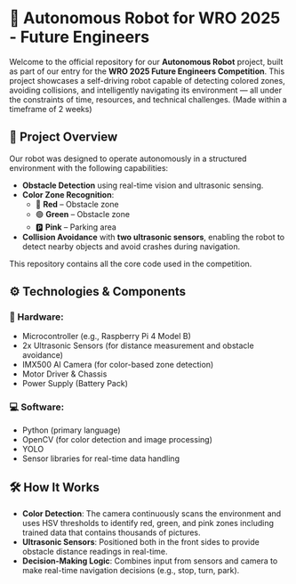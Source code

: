 # 🤖 Autonomous Robot for WRO 2025 - Future Engineers

Welcome to the official repository for our **Autonomous Robot** project, built as part of our entry for the **WRO 2025 Future Engineers Competition**. This project showcases a self-driving robot capable of detecting colored zones, avoiding collisions, and intelligently navigating its environment — all under the constraints of time, resources, and technical challenges. (Made within a timeframe of 2 weeks)

## 🏁 Project Overview

Our robot was designed to operate autonomously in a structured environment with the following capabilities:

- **Obstacle Detection** using real-time vision and ultrasonic sensing.
- **Color Zone Recognition**:
  - 🔴 **Red** – Obstacle zone
  - 🟢 **Green** – Obstacle zone
  - 🅿️ **Pink** – Parking area
- **Collision Avoidance** with **two ultrasonic sensors**, enabling the robot to detect nearby objects and avoid crashes during navigation.

This repository contains all the core code used in the competition.

## ⚙️ Technologies & Components

### 🧩 Hardware:
- Microcontroller (e.g., Raspberry Pi 4 Model B)
- 2x Ultrasonic Sensors (for distance measurement and obstacle avoidance)
- IMX500 AI Camera (for color-based zone detection)
- Motor Driver & Chassis
- Power Supply (Battery Pack)

### 💻 Software:
- Python (primary language)
- OpenCV (for color detection and image processing)
- YOLO
- Sensor libraries for real-time data handling

## 🛠️ How It Works

- **Color Detection**: The camera continuously scans the environment and uses HSV thresholds to identify red, green, and pink zones including trained data that contains thousands of pictures.
- **Ultrasonic Sensors**: Positioned both in the front sides to provide obstacle distance readings in real-time.
- **Decision-Making Logic**: Combines input from sensors and camera to make real-time navigation decisions (e.g., stop, turn, park).



